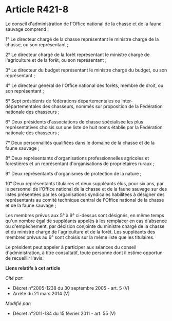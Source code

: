# Article R421-8

Le conseil d'administration de l'Office national de la chasse et de la faune sauvage comprend : 

1° Le directeur chargé de la chasse représentant le ministre chargé de la chasse, ou son représentant ; 

2° Le directeur chargé de la forêt représentant le ministre chargé de l'agriculture et de la forêt, ou son représentant ; 

3° Le directeur du budget représentant le ministre chargé du budget, ou son représentant ; 

4° Le directeur général de l'Office national des forêts, membre de droit, ou son représentant ; 

5° Sept présidents de fédérations départementales ou inter-départementales des chasseurs, nommés sur proposition de la
Fédération nationale des chasseurs ; 

6° Deux présidents d'associations de chasse spécialisée les plus représentatives choisis sur une liste de huit noms établie
par la Fédération nationale des chasseurs ; 

7° Deux personnalités qualifiées dans le domaine de la chasse et de la faune sauvage ; 

8° Deux représentants d'organisations professionnelles agricoles et forestières et un représentant d'organisations de
propriétaires ruraux ; 

9° Deux représentants d'organismes de protection de la nature ; 

10° Deux représentants titulaires et deux suppléants élus, pour six ans, par le personnel de l'Office national de la chasse
et de la faune sauvage sur des listes présentées par les organisations syndicales habilitées à désigner des représentants au
comité technique central de l'Office national de la chasse et de la faune sauvage ; 

Les membres prévus aux 5° à 9° ci-dessus sont désignés, en même temps qu'un nombre égal de suppléants appelés à les remplacer
en cas d'absence ou d'empêchement, par décision conjointe du ministre chargé de la chasse et du ministre chargé de
l'agriculture et de la forêt. Les suppléants des membres prévus au 6° sont choisis sur la même liste que les titulaires. 

Le président peut appeler à participer aux séances du conseil d'administration, à titre consultatif, toute personne dont il
estime opportun de recueillir l'avis.

**Liens relatifs à cet article**

_Cité par_:

  - Décret n°2005-1238 du 30 septembre 2005 - art. 5 (V)
  - Arrêté du 21 mars 2014 (V)

_Modifié par_:

  - Décret n°2011-184 du 15 février 2011 - art. 55 (V)
